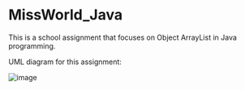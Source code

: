 # MissWorld_Java
This is a school assignment that focuses on Object ArrayList in Java programming.

UML diagram for this assignment:

![image](https://user-images.githubusercontent.com/66919203/84641934-5f45fc80-af2e-11ea-8c0c-d78b6d53a257.png)
